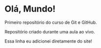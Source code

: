 # Olá, Mundo!
 Primeiro repositório do curso de Git e GitHub.

 Repositório criado durante uma aula ao vivo.
 
 Essa linha eu adicionei diretamente do site!
